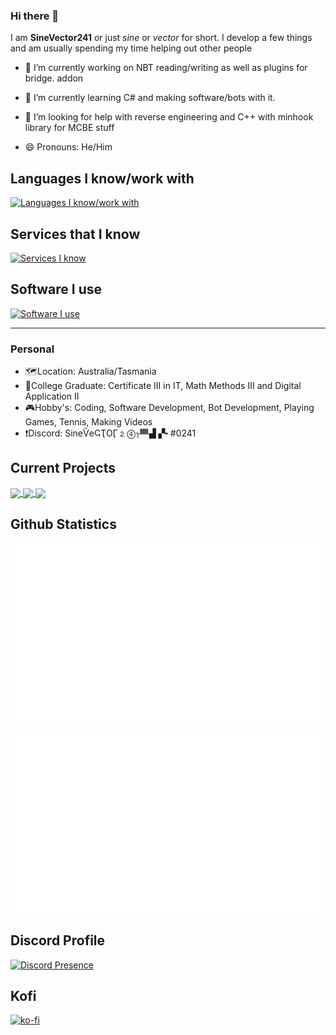 ### Hi there 👋

I am **SineVector241** or just *sine* or *vector* for short. I develop a few things and am usually spending my time helping out other people

- 🔭 I’m currently working on NBT reading/writing as well as plugins for bridge. addon
- 🌱 I’m currently learning C# and making software/bots with it.
- 🤔 I’m looking for help with reverse engineering and C++ with minhook library for MCBE stuff

- 😄 Pronouns: He/Him

## Languages I know/work with

[![Languages I know/work with](https://skills.thijs.gg/icons?i=cs,dotnet,java,nodejs,js,ts,py,css,html,vue,bash)](https://skills.thijs.gg)

## Services that I know

[![Services I know](https://skills.thijs.gg/icons?i=mysql,sqlite,discord,azure)](https://skills.thijs.gg)

## Software I use

[![Software I use](https://skills.thijs.gg/icons?i=visualstudio,vscode,blender,unity)](https://skills.thijs.gg)

---
### Personal
- 🗺️Location: Australia/Tasmania
- 🏢College Graduate: Certificate III in IT, Math Methods III and Digital Application II
- 🎮Hobby's: Coding, Software Development, Bot Development, Playing Games, Tennis, Making Videos
- ❗Discord: SineѶeҀҬOӶ⒉⓸⎤ᚙ▟ ▞╸#0241

## Current Projects
<a align="center" href="https://github.com/SineVector241/VoiceCraft-MCBE_ProximityChat_Addon">
  <img align="center" src="https://opengraph.githubassets.com/1/SineVector241/VoiceCraft-MCBE_ProximityChat_Addon" width="350px"/>
</a>
<a align="center" href="https://github.com/SineVector241/VoiceCraft-MCBE_Proximity_Chat">
  <img align="center" src="https://opengraph.githubassets.com/1/SineVector241/VoiceCraft-MCBE_Proximity_Chat" width="350px"/>
</a>
<a align="center" href="https://github.com/DarkGamerYT/Bedrock-Tools">
  <img align="center" src="https://opengraph.githubassets.com/1/DarkGamerYT/Bedrock-Tools" width="350px"/>
</a>

## Github Statistics
![](https://raw.githubusercontent.com/SineVector241/GithubStatistics/master/generated/overview.svg#gh-dark-mode-only)
![](https://raw.githubusercontent.com/SineVector241/GithubStatistics/master/generated/languages.svg#gh-dark-mode-only)

## Discord Profile
[![Discord Presence](https://lanyard-profile-readme.vercel.app/api/550912080627236874?theme=dark&bg=235a6f&hideDiscrim=true)](https://discord.com/users/550912080627236874)

## Kofi
[![ko-fi](https://ko-fi.com/img/githubbutton_sm.svg)](https://ko-fi.com/Z8Z0MLA2P)
